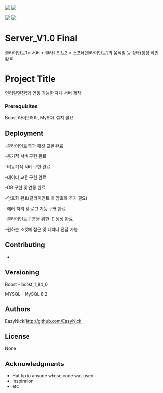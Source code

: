 <img src="https://capsule-render.vercel.app/api?type=waving&color=BDBDC8&height=150&section=header" />
<img src="https://capsule-render.vercel.app/api?type=waving&color=BDBDC8&height=150&section=footer" />








<img src="http://ForTheBadge.com/images/badges/built-with-love.svg" /> <img src="https://img.shields.io/badge/MySQL-005C84?style=for-the-badge&logo=mysql&logoColor=white" />

# Server_V1.0 Final
클라이언트1 > 서버 > 클라이언트2 > 스포너(클라이언트2의 움직임 등 상태)생성 확인 완료

# Project Title

언리얼엔진5와 연동 가능한 자체 서버 제작

### Prerequisites

Boost 라이브러리, MySQL 설치 필요

## Deployment

-클라이언트 측과 패킷 교환 완료

-동기적 서버 구현 완료

-비동기적 서버 구현 완료

-데이터 교환 구현 완료

-DB 구현 및 연동 완료

-암호화 완료(클라이언트 측 암호화 추가 필요)

-에러 처리 및 로그 기능 구현 완료

-클라이언트 구분을 위한 ID 생성 완료

-원하는 소켓에 접근 및 데이터 전달 가능


## Contributing

-

## Versioning

Boost - boost_1_84_0

MYSQL - MySQL 8.2

## Authors

EazyNick[http://github.com/EazyNick]

## License

None

## Acknowledgments

* Hat tip to anyone whose code was used
* Inspiration
* etc
